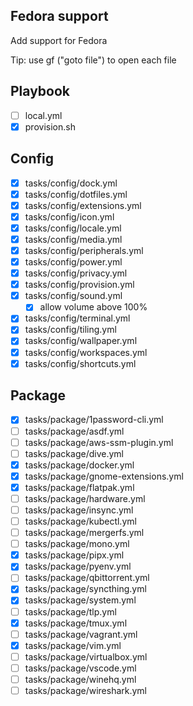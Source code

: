 ## Fedora support
Add support for Fedora

Tip: use gf ("goto file") to open each file

## Playbook
- [ ] local.yml
- [x] provision.sh

## Config
- [x] tasks/config/dock.yml
- [x] tasks/config/dotfiles.yml
- [x] tasks/config/extensions.yml
- [x] tasks/config/icon.yml
- [x] tasks/config/locale.yml
- [x] tasks/config/media.yml
- [x] tasks/config/peripherals.yml
- [x] tasks/config/power.yml
- [x] tasks/config/privacy.yml
- [x] tasks/config/provision.yml
- [x] tasks/config/sound.yml
    - [x] allow volume above 100%
- [x] tasks/config/terminal.yml
- [x] tasks/config/tiling.yml
- [x] tasks/config/wallpaper.yml
- [x] tasks/config/workspaces.yml
- [x] tasks/config/shortcuts.yml

## Package
- [x] tasks/package/1password-cli.yml
- [ ] tasks/package/asdf.yml
- [ ] tasks/package/aws-ssm-plugin.yml
- [ ] tasks/package/dive.yml
- [x] tasks/package/docker.yml
- [x] tasks/package/gnome-extensions.yml
- [x] tasks/package/flatpak.yml
- [ ] tasks/package/hardware.yml
- [ ] tasks/package/insync.yml
- [ ] tasks/package/kubectl.yml
- [ ] tasks/package/mergerfs.yml
- [ ] tasks/package/mono.yml
- [x] tasks/package/pipx.yml
- [x] tasks/package/pyenv.yml
- [ ] tasks/package/qbittorrent.yml
- [x] tasks/package/syncthing.yml
- [x] tasks/package/system.yml
- [ ] tasks/package/tlp.yml
- [x] tasks/package/tmux.yml
- [ ] tasks/package/vagrant.yml
- [x] tasks/package/vim.yml
- [ ] tasks/package/virtualbox.yml
- [ ] tasks/package/vscode.yml
- [ ] tasks/package/winehq.yml
- [ ] tasks/package/wireshark.yml
